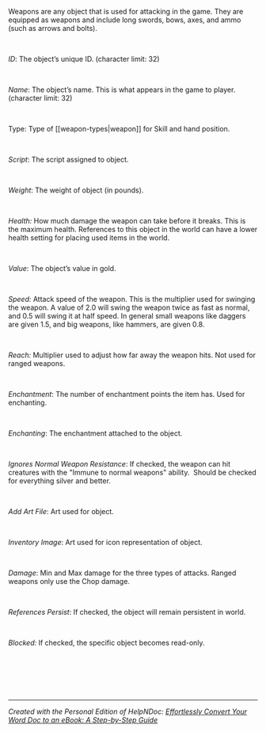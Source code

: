 # 

&nbsp;

Weapons are any object that is used for attacking in the game. They are equipped as weapons and include long swords, bows, axes, and ammo (such as arrows and bolts).

&nbsp;

*ID*: The object’s unique ID. (character limit: 32)

&nbsp;

*Name*: The object’s name. This is what appears in the game to player. (character limit: 32)

&nbsp;

Type: Type of [[weapon-types|weapon]] for Skill and hand position.

&nbsp;

*Script*: The script assigned to object.

&nbsp;

*Weight*: The weight of object (in pounds).

&nbsp;

*Health:* How much damage the weapon can take before it breaks. This is the maximum health. References to this object in the world can have a lower health setting for placing used items in the world.

&nbsp;

*Value*: The object’s value in gold.

&nbsp;

*Speed:* Attack speed of the weapon. This is the multiplier used for swinging the weapon. A value of 2.0 will swing the weapon twice as fast as normal, and 0.5 will swing it at half speed. In general small weapons like daggers are given 1.5, and big weapons, like hammers, are given 0.8.

&nbsp;

*Reach:* Multiplier used to adjust how far away the weapon hits. Not used for ranged weapons.

&nbsp;

*Enchantment*: The number of enchantment points the item has. Used for enchanting.

&nbsp;

*Enchanting*: The enchantment attached to the object.

&nbsp;

*Ignores Normal Weapon Resistance*: If checked, the weapon can hit creatures with the "Immune to normal weapons" ability.&nbsp; Should be checked for everything silver and better.

&nbsp;

*Add Art File*: Art used for object.

&nbsp;

*Inventory Image*: Art used for icon representation of object.

&nbsp;

*Damage*: Min and Max damage for the three types of attacks. Ranged weapons only use the Chop damage.&nbsp;

&nbsp;

*References Persist*: If checked, the object will remain persistent in world.

&nbsp;

*Blocked:* If checked, the specific object becomes read-only.

&nbsp;

&nbsp;

&nbsp;


***
_Created with the Personal Edition of HelpNDoc: [Effortlessly Convert Your Word Doc to an eBook: A Step-by-Step Guide](<https://www.helpndoc.com/step-by-step-guides/how-to-convert-a-word-docx-file-to-an-epub-or-kindle-ebook/>)_

